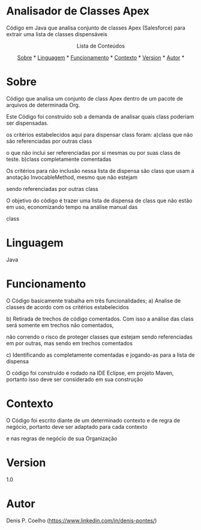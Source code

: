 # Analisador de Classes Apex
Código em Java que analisa conjunto de classes Apex (Salesforce) para extrair uma lista de classes dispensáveis

<p align = "center">Lista de Conteúdos</p>
<p align = "center">
<a href ="#sobre">Sobre</a> *
<a href ="#linguagem">Linguagem</a> *
<a href ="#funcionamento">Funcionamento</a> *
<a href ="#contexto">Contexto</a> *
<a href ="#version">Version</a> *
<a href ="#autor">Autor</a> *
</p>


# Sobre
<p>Código que analisa um conjunto de class Apex dentro de um pacote de arquivos de determinada Org.</p>
<p>Este Código foi construído sob a demanda de analisar quais class poderiam ser dispensadas.</p>
<p>os critérios estabelecidos aqui para dispensar class foram: a)class que não são referenciadas por outras class</p>
<p>o que não inclui ser referenciadas por sí mesmas ou por suas class de teste. b)class completamente comentadas</p>
<p>Os critérios para não inclusão nessa lista de dispensa são class que usam a anotação InvocableMethod, mesmo que não estejam</p>
<p>sendo referenciadas por outras class</p>

<p>O objetivo do código é trazer uma lista de dispensa de class que não estão em uso, economizando tempo na análise manual das</p></p>class</p>

# Linguagem
<p>Java</p>

# Funcionamento
<p>O Código basicamente trabalha em três funcionalidades; a) Analise de classes de acordo com os critérios estabelecidos</p>
<p>b) Retirada de trechos de código comentados. Com isso a análise das class será somente em trechos não comentados,</p>
<p>não correndo o risco de proteger classes que estejam sendo referenciadas em por outras, mas sendo em trechos comentados</p>
<p>c) Identificando as completamente comentadas e jogando-as para a lista de dispensa </p>
<p>O código foi construído e rodado na IDE Eclipse, em projeto Maven, portanto isso deve ser considerado em sua construção</p>


# Contexto
<p>O Código foi escrito diante de um determinado contexto e de regra de negócio, portanto deve ser adaptado para cada contexto</p>
<p>e nas regras de negócio de sua Organização</p>

# Version
<p>1.0</p>

# Autor
Denis P. Coelho (https://www.linkedin.com/in/denis-pontes/)






